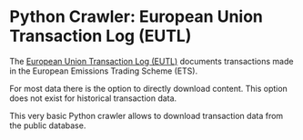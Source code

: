 # Python Crawler: European Union Transaction Log (EUTL)

The [European Union Transaction Log (EUTL)](http://ec.europa.eu/environment/ets/transaction.do) documents transactions made in the European Emissions Trading Scheme (ETS). 

For most data there is the option to directly download content. This option does not exist for historical transaction data.

This very basic Python crawler allows to download transaction data from the public database.
